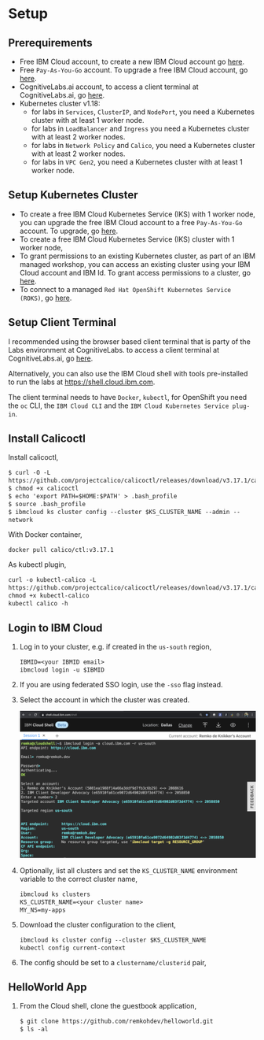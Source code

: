 # Setup

## Prerequirements

* Free IBM Cloud account, to create a new IBM Cloud account go [here](https://ibm.github.io/workshop-setup/NEWACCOUNT/).
* Free `Pay-As-You-Go` account. To upgrade a free IBM Cloud account, go [here](https://ibm.github.io/workshop-setup/PAYASYOUGO/).
* CognitiveLabs.ai account, to access a client terminal at CognitiveLabs.ai, go [here](https://ibm.github.io/workshop-setup/COGNITIVECLASS/).
* Kubernetes cluster v1.18:
    - for labs in `Services`, `ClusterIP`, and `NodePort`, you need a Kubernetes cluster with at least 1 worker node.
    - for labs in  `LoadBalancer` and `Ingress` you need a Kubernetes cluster with at least 2 worker nodes.
    - for labs in `Network Policy` and `Calico`, you need a Kubernetes cluster with at least 2 worker nodes.
    - for labs in `VPC Gen2`, you need a Kubernetes cluster with at least 1 worker node.

## Setup Kubernetes Cluster

* To create a free IBM Cloud Kubernetes Service (IKS) with 1 worker node, you can upgrade the free IBM Cloud account to a free `Pay-As-You-Go` account. To upgrade, go [here](https://ibm.github.io/workshop-setup/PAYASYOUGO/).
* To create a free IBM Cloud Kubernetes Service (IKS) cluster with 1 worker node, 
* To grant permissions to an existing Kubernetes cluster, as part of an IBM managed workshop, you can access an existing cluster using your IBM Cloud account and IBM Id. To grant access permissions to a cluster, go [here](https://ibm.github.io/workshop-setup/GRANTCLUSTER/).
* To connect to a managed `Red Hat OpenShift Kubernetes Service (ROKS)`, go [here](https://ibm.github.io/workshop-setup/ROKS/).

## Setup Client Terminal

I recommended using the browser based client terminal that is party of the Labs environment at CognitiveLabs. to access a client terminal at CognitiveLabs.ai, go [here](https://ibm.github.io/workshop-setup/COGNITIVECLASS/). 

Alternatively, you can also use the IBM Cloud shell with tools pre-installed to run the labs at https://shell.cloud.ibm.com.

The client terminal needs to have `Docker`, `kubectl`, for OpenShift you need the `oc` CLI, the `IBM Cloud CLI` and the `IBM Cloud Kubernetes Service plug-in`.

## Install Calicoctl

Install calicoctl,

```
$ curl -O -L  https://github.com/projectcalico/calicoctl/releases/download/v3.17.1/calicoctl
$ chmod +x calicoctl
$ echo 'export PATH=$HOME:$PATH' > .bash_profile
$ source .bash_profile
$ ibmcloud ks cluster config --cluster $KS_CLUSTER_NAME --admin --network
```

With Docker container,

```
docker pull calico/ctl:v3.17.1
```

As kubectl plugin,

```
curl -o kubectl-calico -L  https://github.com/projectcalico/calicoctl/releases/download/v3.17.1/calicoctl
chmod +x kubectl-calico
kubectl calico -h
```

## Login to IBM Cloud

1. Log in to your cluster, e.g. if created in the `us-south` region,

    ```
    IBMID=<your IBMID email>
    ibmcloud login -u $IBMID
    ```

1. If you are using federated SSO login, use the `-sso` flag instead.
1. Select the account in which the cluster was created.

    ![Login to IBM Cloud](../images/shell-login-to-cloud.png)

1. Optionally, list all clusters and set the `KS_CLUSTER_NAME` environment variable to the correct cluster name,

    ```
    ibmcloud ks clusters
    KS_CLUSTER_NAME=<your cluster name>
    MY_NS=my-apps
    ```

1. Download the cluster configuration to the client,

    ```
    ibmcloud ks cluster config --cluster $KS_CLUSTER_NAME
    kubectl config current-context
    ```

1. The config should be set to a `clustername/clusterid` pair,

## HelloWorld App

1. From the Cloud shell, clone the guestbook application,

    ```
    $ git clone https://github.com/remkohdev/helloworld.git
    $ ls -al
    ```
